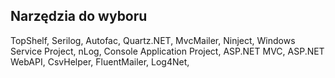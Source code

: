 
## Narzędzia do wyboru

TopShelf, Serilog, Autofac, Quartz.NET, MvcMailer, Ninject, Windows Service Project, nLog, Console Application Project, ASP.NET MVC, ASP.NET WebAPI, CsvHelper, FluentMailer, Log4Net,

